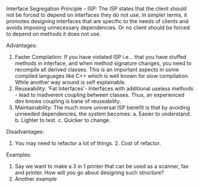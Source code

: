 Interface Segregation Principle - ISP:
The ISP states that the client should not be forced to depend on interfaces they do not use. In simpler terms, it promotes designing interfaces that are specific to the needs of clients and avoids imposing unnecessary dependencies.
Or no client should be forced to depend on methods it does not use.

Advantages:

1.  Faster Compilation: If you have violated ISP i.e... that you have stuffed methods in interface, and when method signature changes, you need to recompile all derived classes. This is an important aspects in some compiled languages like C++ which is well known for slow compilation. While another way around is self explainable. 
2. Reuseability: 'Fat Interfaces'- Interfaces with additional useless methods - lead to inadverent coupling between classes. Thus, an experienced dev knows coupling is bane of reuseability. 
3. Maintainability: The much more universal ISP benefit is that by avoiding unneeded dependencies, the system becomes:
    a. Easier to understand.
    b. Lighter to test.
    c. Quicker to change.

Disadvantages:

1. You may need to refactor a lot of things. 2. Cost of refactor.

Examples:

1. Say we want to make a 3 in 1 printer that can be used as a scanner, fax and printer. How will you go about designing such structure?
2. Another example
